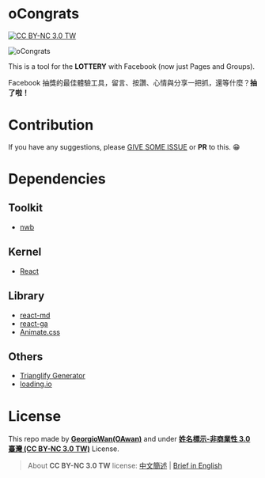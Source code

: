 # oCongrats
[![CC BY-NC 3.0 TW](https://img.shields.io/badge/license-CC%20BY--NC%203.0-blue.svg)](https://creativecommons.org/licenses/by-nc/3.0/tw/legalcode)

![oCongrats](https://firebasestorage.googleapis.com/v0/b/ocongrats.appspot.com/o/images%2Fbanner_v1.png?alt=media&token=ff3e1661-263d-49ba-875a-8a594d97b45a)

This is a tool for the **LOTTERY** with Facebook (now just Pages and Groups).

Facebook 抽獎的最佳體驗工具，留言、按讚、心情與分享一把抓，還等什麼？**抽了啦！**

# Contribution

If you have any suggestions, please [GIVE SOME ISSUE](https://github.com/GeorgioWan/oCongrats/issues) or **PR** to this. :grin:

# Dependencies

## Toolkit
- [nwb](https://github.com/insin/nwb)

## Kernel
- [React](https://facebook.github.io/react/)

## Library 
- [react-md](https://react-md.mlaursen.com/)
- [react-ga](https://github.com/react-ga/react-ga)
- [Animate.css](https://daneden.github.io/animate.css/)

## Others
- [Trianglify Generator](http://qrohlf.com/trianglify-generator/)
- [loading.io](https://loading.io/)

# License

This repo made by [**GeorgioWan(OAwan)**](https://github.com/GeorgioWan) and under [**姓名標示-非商業性 3.0 臺灣 (CC BY-NC 3.0 TW)**](https://creativecommons.org/licenses/by-nc/3.0/tw/legalcode) License.

> About **CC BY-NC 3.0 TW** license: [中文簡述](https://creativecommons.org/licenses/by-nc/3.0/tw/) | [Brief in English](https://creativecommons.org/licenses/by-nc/3.0/tw/deed.en)
